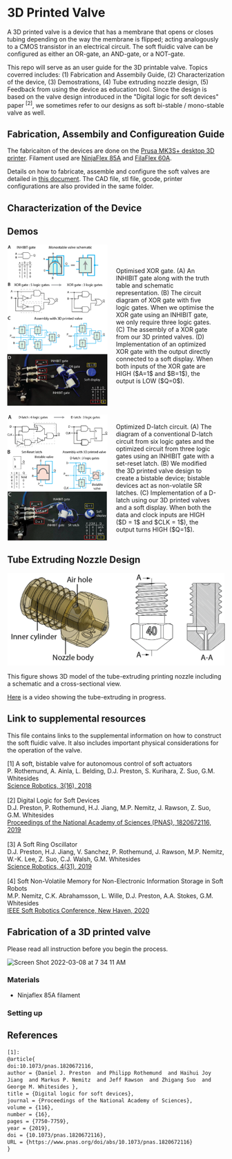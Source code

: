 # 3D Printed Valve
A 3D printed valve is a device that has a membrane that opens or closes tubing depending on the way the membrane is flipped; acting analogously to a CMOS transistor in an electrical circuit. The soft fluidic valve can be configured as either an OR-gate, an AND-gate, or a NOT-gate. 

This repo will serve as an user guide for the 3D printable valve. Topics coverred includes: (1) Fabrication and Assembily Guide, (2) Characterization of the device, (3) Demostrations, (4) Tube extruding nozzle design, (5) Feedback from using the device as education tool. Since the design is based on the valve design introduced in the "Digital logic for soft devices" paper $^{[2]}$, we sometimes refer to our designs as soft bi-stable / mono-stable valve as well.


## Fabrication, Assembily and Configureation Guide

The fabricaiton of the devices are done on the [Prusa MK3S+ desktop 3D printer](https://www.prusa3d.com/product/original-prusa-i3-mk3s-3d-printer-3/). Filament used are [NinjaFlex 85A](https://ninjatek.com/shop/ninjaflex/) and [FilaFlex 60A](https://recreus.com/gb/filaments/1-filaflex-60a.html).

Details on how to fabricate, assemble and configure the soft valves are detailed in [this document](https://github.com/roboticmaterialsgroup/3D-printed-valve/blob/master/fabrication/Bi-stable_Valve_Fabrication_Instructions.pdf). 
The CAD file, stl file, gcode, printer configurations are also provided in the same folder.


## Characterization of the Device



## Demos


<!--
<div style="display: flex; flex-direction: row;">
    <img src="pic/nozzle_design.png" width="50%" />
    <p>
    hello
    </p>
    <img src="pic/nozzle_design.png" width="50%" />
</div>
-->

<div style="display: flex; align-items: center;">
    <div style="flex: 1;">
        <img src="pic/XOR_demo.png" style="max-width: 100%; height: auto;" />
    </div>
    <div style="flex: 1; padding: 0 20px;">
        <p>
        Optimised XOR gate. (A) An INHIBIT gate along with the truth table and schematic representation. (B) The circuit diagram of XOR gate with five logic gates. When we optimise the XOR gate using an INHIBIT gate, we only require three logic gates. (C) The assembly of a XOR gate from our 3D printed valves. (D) Implementation of an optimized XOR gate with the output directly connected to a soft display. When both inputs of the XOR gate are HIGH ($A=1$ and $B=1$), the output is LOW ($Q=0$).
        <!-- This demo shows how making the XOR gate from the mono-stable valves. It also showcases how the INHIBIT gate configuration can dramastically simplify the number of gates and connections in a circuit. This design trick is also evident in subsequent demos. -->
        </p>
    </div>

</div>

<br>
<div style="display: flex; align-items: center;">
    <div style="flex: 1;">
        <img src="pic/Dlatch_demo.png" style="max-width: 100%; height: auto;" />
    </div>
    <div style="flex: 1; padding: 0 20px;">
        <p>
        Optimized D-latch circuit. (A) The diagram of a conventional D-latch circuit from six logic gates and the optimized circuit from three logic gates using an INHIBIT gate with a set-reset latch. (B) We modified the 3D printed valve design to create a bistable device; bistable devices act as non-volatile SR latches. (C) Implementation of a D-latch using our 3D printed valves and a soft display. When both the data and clock inputs are HIGH ($D = 1$ and $CLK = 1$), the output turns HIGH ($Q=1$).
        </p>
    </div>
</div>




## Tube Extruding Nozzle Design

![](pic/nozzle_design.png)

This figure shows 3D model of the tube-extruding printing nozzle including a schematic and a cross-sectional view. 

[Here]() is a video showing the tube-extruding in progress.






## Link to supplemental resources
This file contains links to the supplemental information on how to construct the soft fluidic valve. It also includes important physical considerations for the operation of the valve. 


[1] A soft, bistable valve for autonomous control of soft actuators  
P. Rothemund, A. Ainla, L. Belding, D.J. Preston, S. Kurihara, Z. Suo, G.M. Whitesides  
[Science Robotics, 3(16), 2018](https://gmwgroup.harvard.edu/files/gmwgroup/files/1301.pdf)\
\
[2] Digital Logic for Soft Devices  
D.J. Preston, P. Rothemund, H.J. Jiang, M.P. Nemitz, J. Rawson, Z. Suo, G.M. Whitesides  
[Proceedings of the National Academy of Sciences (PNAS), 1820672116, 2019](https://gmwgroup.harvard.edu/files/gmwgroup/files/1318.pdf) \
\
[3] A Soft Ring Oscillator  
D.J. Preston, H.J. Jiang, V. Sanchez, P. Rothemund, J. Rawson, M.P. Nemitz, W.-K. Lee, Z. Suo, C.J. Walsh, G.M. Whitesides  
[Science Robotics, 4(31), 2019](https://gmwgroup.harvard.edu/files/gmwgroup/files/1323.pdf) \
\
[4] Soft Non-Volatile Memory for Non-Electronic Information Storage in Soft Robots  
M.P. Nemitz, C.K. Abrahamsson, L. Wille, D.J. Preston, A.A. Stokes, G.M. Whitesides  
[IEEE Soft Robotics Conference, New Haven, 2020](https://cpb-us-w2.wpmucdn.com/wp.wpi.edu/dist/e/484/files/2021/09/Soft_Non-Volatile_Memory_for_Non-Electronic_Information_Storage_in_Soft_Robots.pdf)  




## Fabrication of a 3D printed valve
Please read all instruction before you begin the process. 

<img width="1183" alt="Screen Shot 2022-03-08 at 7 34 11 AM" src="https://user-images.githubusercontent.com/68814774/157252858-aac9fc8c-4152-4e48-b00f-7ba56cdcffba.png">


### Materials 
* Ninjaflex 85A filament


### Setting up







## References
```
[1]:
@article{
doi:10.1073/pnas.1820672116,
author = {Daniel J. Preston  and Philipp Rothemund  and Haihui Joy Jiang  and Markus P. Nemitz  and Jeff Rawson  and Zhigang Suo  and George M. Whitesides },
title = {Digital logic for soft devices},
journal = {Proceedings of the National Academy of Sciences},
volume = {116},
number = {16},
pages = {7750-7759},
year = {2019},
doi = {10.1073/pnas.1820672116},
URL = {https://www.pnas.org/doi/abs/10.1073/pnas.1820672116}
}


```

